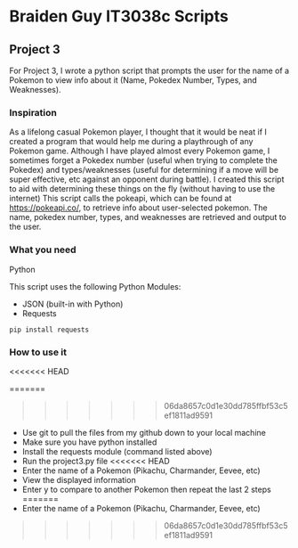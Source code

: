 # Braiden Guy IT3038c Scripts
## Project 3
For Project 3, I wrote a python script that prompts the user for the name of a Pokemon to view info about it (Name, Pokedex Number, Types, and Weaknesses). 

### Inspiration
As a lifelong casual Pokemon player, I thought that it would be neat if I created a program that would help me during a playthrough of any Pokemon game. Although I have played almost every Pokemon game, I sometimes forget a Pokedex number (useful when trying to complete the Pokedex) and types/weaknesses (useful for determining if a move will be super effective, etc against an opponent during battle). 
I created this script to aid with determining these things on the fly (without having to use the internet)
This script calls the pokeapi, which can be found at https://pokeapi.co/, to retrieve info about user-selected pokemon. The name, pokedex number, types, and weaknesses are retrieved and output to the user.

### What you need
Python

This script uses the following Python Modules:
- JSON (built-in with Python)
- Requests
``` 
pip install requests
```

### How to use it
<<<<<<< HEAD

=======
>>>>>>> 06da8657c0d1e30dd785ffbf53c5ef1811ad9591
- Use git to pull the files from my github down to your local machine
- Make sure you have python installed
- Install the requests module (command listed above)
- Run the project3.py file
<<<<<<< HEAD
- Enter the name of a Pokemon (Pikachu, Charmander, Eevee, etc)
- View the displayed information
- Enter y to compare to another Pokemon then repeat the last 2 steps
=======
- Enter the name of a Pokemon (Pikachu, Charmander, Eevee, etc) 
>>>>>>> 06da8657c0d1e30dd785ffbf53c5ef1811ad9591
